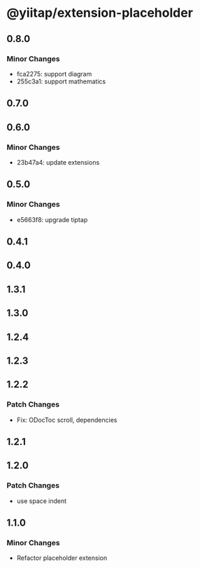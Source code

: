# @yiitap/extension-placeholder

## 0.8.0

### Minor Changes

- fca2275: support diagram
- 255c3a1: support mathematics

## 0.7.0

## 0.6.0

### Minor Changes

- 23b47a4: update extensions

## 0.5.0

### Minor Changes

- e5663f8: upgrade tiptap

## 0.4.1

## 0.4.0

## 1.3.1

## 1.3.0

## 1.2.4

## 1.2.3

## 1.2.2

### Patch Changes

- Fix: ODocToc scroll, dependencies

## 1.2.1

## 1.2.0

### Patch Changes

- use space indent

## 1.1.0

### Minor Changes

- Refactor placeholder extension
